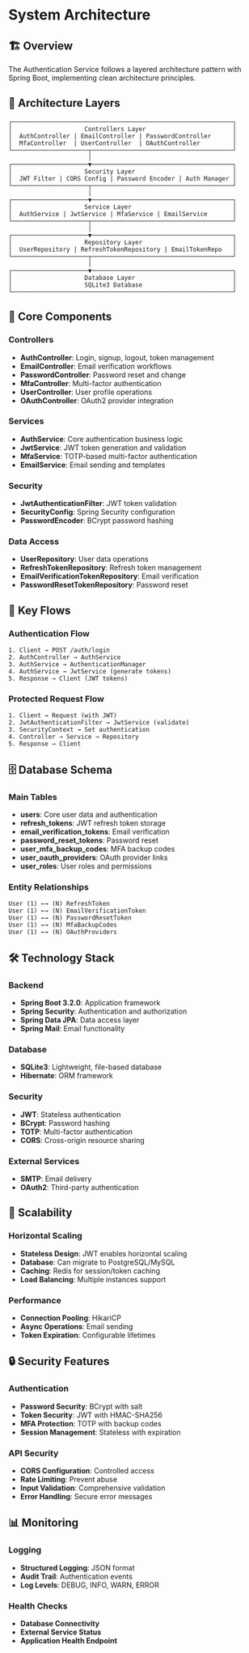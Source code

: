 # System Architecture

## 🏗️ Overview

The Authentication Service follows a layered architecture pattern with Spring Boot, implementing clean architecture principles.

## 📐 Architecture Layers

```
┌─────────────────────────────────────────────────────────────┐
│                    Controllers Layer                        │
│  AuthController | EmailController | PasswordController      │
│  MfaController  | UserController  | OAuthController         │
└─────────────────────┬───────────────────────────────────────┘
                      │
┌─────────────────────▼───────────────────────────────────────┐
│                    Security Layer                           │
│  JWT Filter | CORS Config | Password Encoder | Auth Manager │
└─────────────────────┬───────────────────────────────────────┘
                      │
┌─────────────────────▼───────────────────────────────────────┐
│                    Service Layer                            │
│  AuthService | JwtService | MfaService | EmailService       │
└─────────────────────┬───────────────────────────────────────┘
                      │
┌─────────────────────▼───────────────────────────────────────┐
│                    Repository Layer                         │
│  UserRepository | RefreshTokenRepository | EmailTokenRepo   │
└─────────────────────┬───────────────────────────────────────┘
                      │
┌─────────────────────▼───────────────────────────────────────┐
│                    Database Layer                           │
│                    SQLite3 Database                         │
└─────────────────────────────────────────────────────────────┘
```

## 🧩 Core Components

### Controllers
- **AuthController**: Login, signup, logout, token management
- **EmailController**: Email verification workflows
- **PasswordController**: Password reset and change
- **MfaController**: Multi-factor authentication
- **UserController**: User profile operations
- **OAuthController**: OAuth2 provider integration

### Services
- **AuthService**: Core authentication business logic
- **JwtService**: JWT token generation and validation
- **MfaService**: TOTP-based multi-factor authentication
- **EmailService**: Email sending and templates

### Security
- **JwtAuthenticationFilter**: JWT token validation
- **SecurityConfig**: Spring Security configuration
- **PasswordEncoder**: BCrypt password hashing

### Data Access
- **UserRepository**: User data operations
- **RefreshTokenRepository**: Refresh token management
- **EmailVerificationTokenRepository**: Email verification
- **PasswordResetTokenRepository**: Password reset

## 🔄 Key Flows

### Authentication Flow
```
1. Client → POST /auth/login
2. AuthController → AuthService
3. AuthService → AuthenticationManager
4. AuthService → JwtService (generate tokens)
5. Response → Client (JWT tokens)
```

### Protected Request Flow
```
1. Client → Request (with JWT)
2. JwtAuthenticationFilter → JwtService (validate)
3. SecurityContext → Set authentication
4. Controller → Service → Repository
5. Response → Client
```

## 🗄️ Database Schema

### Main Tables
- **users**: Core user data and authentication
- **refresh_tokens**: JWT refresh token storage
- **email_verification_tokens**: Email verification
- **password_reset_tokens**: Password reset
- **user_mfa_backup_codes**: MFA backup codes
- **user_oauth_providers**: OAuth provider links
- **user_roles**: User roles and permissions

### Entity Relationships
```
User (1) ←→ (N) RefreshToken
User (1) ←→ (N) EmailVerificationToken
User (1) ←→ (N) PasswordResetToken
User (1) ←→ (N) MfaBackupCodes
User (1) ←→ (N) OAuthProviders
```

## 🛠️ Technology Stack

### Backend
- **Spring Boot 3.2.0**: Application framework
- **Spring Security**: Authentication and authorization
- **Spring Data JPA**: Data access layer
- **Spring Mail**: Email functionality

### Database
- **SQLite3**: Lightweight, file-based database
- **Hibernate**: ORM framework

### Security
- **JWT**: Stateless authentication
- **BCrypt**: Password hashing
- **TOTP**: Multi-factor authentication
- **CORS**: Cross-origin resource sharing

### External Services
- **SMTP**: Email delivery
- **OAuth2**: Third-party authentication

## 🚀 Scalability

### Horizontal Scaling
- **Stateless Design**: JWT enables horizontal scaling
- **Database**: Can migrate to PostgreSQL/MySQL
- **Caching**: Redis for session/token caching
- **Load Balancing**: Multiple instances support

### Performance
- **Connection Pooling**: HikariCP
- **Async Operations**: Email sending
- **Token Expiration**: Configurable lifetimes

## 🔒 Security Features

### Authentication
- **Password Security**: BCrypt with salt
- **Token Security**: JWT with HMAC-SHA256
- **MFA Protection**: TOTP with backup codes
- **Session Management**: Stateless with expiration

### API Security
- **CORS Configuration**: Controlled access
- **Rate Limiting**: Prevent abuse
- **Input Validation**: Comprehensive validation
- **Error Handling**: Secure error messages

## 📊 Monitoring

### Logging
- **Structured Logging**: JSON format
- **Audit Trail**: Authentication events
- **Log Levels**: DEBUG, INFO, WARN, ERROR

### Health Checks
- **Database Connectivity**
- **External Service Status**
- **Application Health Endpoint** 